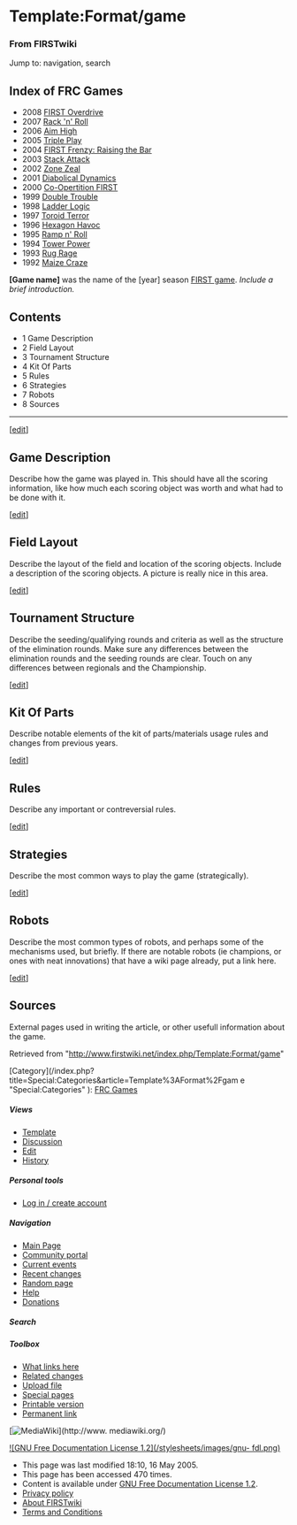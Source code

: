 # Template:Format/game

### From FIRSTwiki

Jump to: navigation, search

Index of FRC Games  
---  
  
  * 2008 [FIRST Overdrive](/index.php/FIRST_Overdrive "FIRST Overdrive" )
  * 2007 [Rack 'n' Roll](/index.php/Rack_%27n%27_Roll "Rack 'n' Roll" )
  * 2006 [Aim High](/index.php/Aim_High "Aim High" )
  * 2005 [Triple Play](/index.php/Triple_Play "Triple Play" )
  * 2004 [FIRST Frenzy: Raising the Bar](/index.php/FIRST_Frenzy:_Raising_the_Bar "FIRST Frenzy: Raising the Bar" )
  * 2003 [Stack Attack](/index.php/Stack_Attack "Stack Attack" )
  * 2002 [Zone Zeal](/index.php/Zone_Zeal "Zone Zeal" )
  * 2001 [Diabolical Dynamics](/index.php/Diabolical_Dynamics "Diabolical Dynamics" )
  * 2000 [Co-Opertition FIRST](/index.php/Co-Opertition_FIRST "Co-Opertition FIRST" )
  * 1999 [Double Trouble](/index.php/Double_Trouble "Double Trouble" )
  * 1998 [Ladder Logic](/index.php/Ladder_Logic "Ladder Logic" )
  * 1997 [Toroid Terror](/index.php/Toroid_Terror "Toroid Terror" )
  * 1996 [Hexagon Havoc](/index.php/Hexagon_Havoc "Hexagon Havoc" )
  * 1995 [Ramp n' Roll](/index.php/Ramp_n%27_Roll "Ramp n' Roll" )
  * 1994 [Tower Power](/index.php/Tower_Power "Tower Power" )
  * 1993 [Rug Rage](/index.php/Rug_Rage "Rug Rage" )
  * 1992 [Maize Craze](/index.php/Maize_Craze "Maize Craze" )  
  
  

**[Game name]** was the name of the [year] season [FIRST game](/index.php/FRC_Games "FRC Games" ). _Include a brief introduction._

  

## Contents

  * 1 Game Description
  * 2 Field Layout
  * 3 Tournament Structure
  * 4 Kit Of Parts
  * 5 Rules
  * 6 Strategies
  * 7 Robots
  * 8 Sources  
---  
  
[[edit](/index.php?title=Template:Format/game&action=edit&section=1 "Edit
section: Game Description" )]

## Game Description

Describe how the game was played in. This should have all the scoring
information, like how much each scoring object was worth and what had to be
done with it.

[[edit](/index.php?title=Template:Format/game&action=edit&section=2 "Edit
section: Field Layout" )]

## Field Layout

Describe the layout of the field and location of the scoring objects. Include
a description of the scoring objects. A picture is really nice in this area.

[[edit](/index.php?title=Template:Format/game&action=edit&section=3 "Edit
section: Tournament Structure" )]

## Tournament Structure

Describe the seeding/qualifying rounds and criteria as well as the structure
of the elimination rounds. Make sure any differences between the elimination
rounds and the seeding rounds are clear. Touch on any differences between
regionals and the Championship.

[[edit](/index.php?title=Template:Format/game&action=edit&section=4 "Edit
section: Kit Of Parts" )]

## Kit Of Parts

Describe notable elements of the kit of parts/materials usage rules and
changes from previous years.

[[edit](/index.php?title=Template:Format/game&action=edit&section=5 "Edit
section: Rules" )]

## Rules

Describe any important or contreversial rules.

[[edit](/index.php?title=Template:Format/game&action=edit&section=6 "Edit
section: Strategies" )]

## Strategies

Describe the most common ways to play the game (strategically).

[[edit](/index.php?title=Template:Format/game&action=edit&section=7 "Edit
section: Robots" )]

## Robots

Describe the most common types of robots, and perhaps some of the mechanisms
used, but briefly. If there are notable robots (ie champions, or ones with
neat innovations) that have a wiki page already, put a link here.

  

[[edit](/index.php?title=Template:Format/game&action=edit&section=8 "Edit
section: Sources" )]

## Sources

External pages used in writing the article, or other usefull information about
the game.

Retrieved from "<http://www.firstwiki.net/index.php/Template:Format/game>"

[Category](/index.php?title=Special:Categories&article=Template%3AFormat%2Fgam
e "Special:Categories" ): [FRC Games](/index.php/Category:FRC_Games
"Category:FRC Games" )

##### Views

  * [Template](/index.php/Template:Format/game)
  * [Discussion](/index.php?title=Template_talk:Format/game&action=edit)
  * [Edit](/index.php?title=Template:Format/game&action=edit)
  * [History](/index.php?title=Template:Format/game&action=history)

##### Personal tools

  * [Log in / create account](/index.php?title=Special:Userlogin&returnto=Template:Format/game)

[](/index.php/Main_Page "Main Page" )

##### Navigation

  * [Main Page](/index.php/Main_Page)
  * [Community portal](/index.php/FIRSTwiki:Community_portal)
  * [Current events](/index.php/Current_events)
  * [Recent changes](/index.php/Special:Recentchanges)
  * [Random page](/index.php/Special:Random)
  * [Help](/index.php/Help:Contents)
  * [Donations](/index.php/FIRSTwiki:Site_support)

##### Search



##### Toolbox

  * [What links here](/index.php/Special:Whatlinkshere/Template:Format/game)
  * [Related changes](/index.php/Special:Recentchangeslinked/Template:Format/game)
  * [Upload file](/index.php/Special:Upload)
  * [Special pages](/index.php/Special:Specialpages)
  * [Printable version](/index.php?title=Template:Format/game&printable=yes)
  * [Permanent link](/index.php?title=Template:Format/game&oldid=37678)

[![MediaWiki](/skins/common/images/poweredby_mediawiki_88x31.png)](http://www.
mediawiki.org/)

[![GNU Free Documentation License 1.2](/stylesheets/images/gnu-
fdl.png)](http://www.gnu.org/copyleft/fdl.html)

  * This page was last modified 18:10, 16 May 2005.
  * This page has been accessed 470 times.
  * Content is available under [GNU Free Documentation License 1.2](http://www.gnu.org/copyleft/fdl.html "http://www.gnu.org/copyleft/fdl.html" ).
  * [Privacy policy](/index.php/FIRSTwiki:Privacy_policy "FIRSTwiki:Privacy policy" )
  * [About FIRSTwiki](/index.php/FIRSTwiki:About "FIRSTwiki:About" )
  * [Terms and Conditions](/index.php/FIRSTwiki:Terms_and_conditions "FIRSTwiki:Terms and conditions" )

